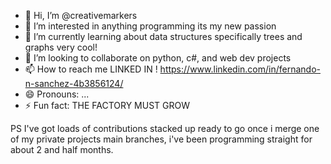 - 👋 Hi, I’m @creativemarkers
- 👀 I’m interested in anything programming its my new passion
- 🌱 I’m currently learning about data structures specifically trees and graphs very cool!
- 💞️ I’m looking to collaborate on python, c#, and web dev projects
- 📫 How to reach me LINKED IN ! https://www.linkedin.com/in/fernando-n-sanchez-4b3856124/
- 😄 Pronouns: ...
- ⚡ Fun fact: THE FACTORY MUST GROW

PS I've got loads of contributions stacked up ready to go once i merge one of my private projects main branches, i've been programming straight for about 2 and half months.

<!---
creativemarkers/creativemarkers is a ✨ special ✨ repository because its `README.md` (this file) appears on your GitHub profile.
You can click the Preview link to take a look at your changes.
--->
